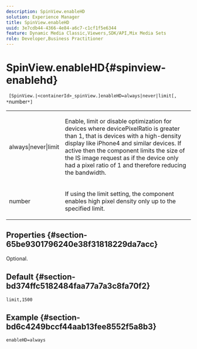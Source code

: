 ```yaml
---
description: SpinView.enableHD
solution: Experience Manager
title: SpinView.enableHD
uuid: 3e7cdb44-4366-4e84-a6c7-c1cf1f5e6344
feature: Dynamic Media Classic,Viewers,SDK/API,Mix Media Sets
role: Developer,Business Practitioner
---
```


# SpinView.enableHD{#spinview-enablehd}

 ` [SpinView.|<containerId>_spinView.]enableHD=always|never|limit[, *`number`*]`

<table id="table_8929B59833DE4E1C89FA4BCF07309809"> 
 <tbody> 
  <tr> 
   <td colname="col1"> <p> <span class="codeph"> always|never|limit</span> </p> </td> 
   <td colname="col2"> <p> Enable, limit or disable optimization for devices where <span class="codeph"> devicePixelRatio</span> is greater than <span class="codeph"> 1</span>, that is devices with a high-density display like iPhone4 and similar devices. If active then the component limits the size of the IS image request as if the device only had a pixel ratio of <span class="codeph"> 1</span> and therefore reducing the bandwidth. </p> </td> 
  </tr> 
  <tr> 
   <td colname="col1"> <p> <span class="codeph"><span class="varname"> number</span></span> </p> </td> 
   <td colname="col2"> <p> If using the <span class="codeph"> limit</span> setting, the component enables high pixel density only up to the specified limit. </p> </td> 
  </tr> 
 </tbody> 
</table>

## Properties {#section-65be9301796240e38f31818229da7acc}

Optional.

## Default {#section-bd374ffc5182484faa77a7a3c8fa70f2}

`limit,1500`

## Example {#section-bd6c4249bccf44aab13fee8552f5a8b3}

`enableHD=always` 
